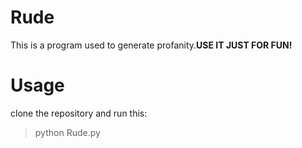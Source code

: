# Rude

This is a program used to generate profanity.**USE IT JUST FOR FUN!**

# Usage

clone the repository and run this:

> python Rude.py